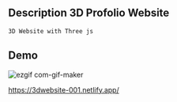 

## Description 3D Profolio Website 

```
3D Website with Three js 

```



## Demo 



![ezgif com-gif-maker](https://user-images.githubusercontent.com/50322856/161446814-6b37c82c-07a6-4493-888b-2fa077f2d954.gif)



https://3dwebsite-001.netlify.app/




